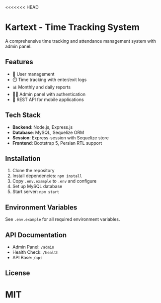 <<<<<<< HEAD
# Kartext - Time Tracking System

A comprehensive time tracking and attendance management system with admin panel.

## Features

- 👥 User management
- ⏱️ Time tracking with enter/exit logs
- 📊 Monthly and daily reports
- 👨‍💼 Admin panel with authentication
- 📱 REST API for mobile applications

## Tech Stack

- **Backend**: Node.js, Express.js
- **Database**: MySQL, Sequelize ORM
- **Session**: Express-session with Sequelize store
- **Frontend**: Bootstrap 5, Persian RTL support

## Installation

1. Clone the repository
2. Install dependencies: `npm install`
3. Copy `.env.example` to `.env` and configure
4. Set up MySQL database
5. Start server: `npm start`

## Environment Variables

See `.env.example` for all required environment variables.

## API Documentation

- Admin Panel: `/admin`
- Health Check: `/health`
- API Base: `/api`

## License

MIT
=======
